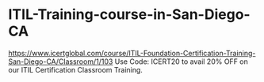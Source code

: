 # ITIL-Training-course-in-San-Diego-CA
https://www.icertglobal.com/course/ITIL-Foundation-Certification-Training-San-Diego-CA/Classroom/1/103       Use Code: ICERT20 to avail 20% OFF on our ITIL Certification Classroom Training.
